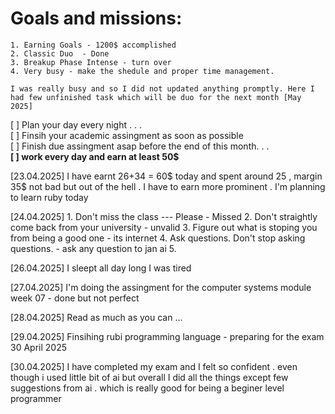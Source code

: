 # Goals and missions: 
    1. Earning Goals - 1200$ accomplished  
    2. Classic Duo  - Done 
    3. Breakup Phase Intense - turn over 
    4. Very busy - make the shedule and proper time management. 
    
```
I was really busy and so I did not updated anything promptly. Here I had few unfinished task which will be duo for the next month [May 2025]

```

[ ] Plan your day every night . . . <br>
[ ] Finsih your academic assingment as soon as possible    <br>
[ ] Finish due assingment asap before the end of this month. . .  <br>
<strong>[ ]  work every day and earn at least 50$ </strong>

[23.04.2025]
I have earnt 26+34 = 60$ today and spent around 25 , margin 35$ not bad but out of the hell . I have to earn more prominent . I'm planning to learn ruby today 

[24.04.2025] 
    1. Don't miss the class --- Please  - Missed
    2. Don't straightly come back from your university  - unvalid 
    3. Figure out what is stoping you from being a good one - its internet
    4. Ask questions. Don't stop asking questions. - ask any question to jan ai
    5. 

[26.04.2025]
I sleept all day long I was tired 

[27.04.2025]
I'm doing the assingment for the computer systems module week 07 - done but not perfect

[28.04.2025]
Read as much as you can ... 

[29.04.2025]
Finsihing rubi programming language - preparing for the exam 30 April 2025

[30.04.2025]
I have completed my exam and I felt so confident . even though i used little bit of ai but overall I did all the things except few suggestions from ai . which is really good for being a beginer level programmer 
